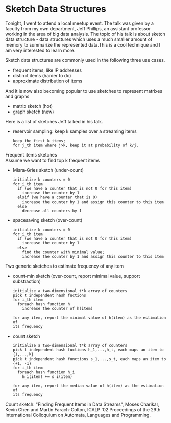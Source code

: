 # Sketch Data Structures


Tonight, I went to attend a local meetup event. The talk was given by a 
faculty from my own department, Jeff Phillips, an assistant professor
working in the area of big data analysis. The topic of his talk is about 
sketch data structure - data structures which uses a much smaller
amount of memory to summarize the represented data.This is a cool
technique and I am very interested to learn more.

Sketch data structures are commonly used in the following three use 
cases.  

- frequent items, like IP addresses  
- distinct items (harder to do)  
- approximate distribution of items   

And it is now also becoming popular to use sketches to represent matrixes and graphs  

- matrix sketch (hot)  
- graph sketch (new)  

Here is a list of sketches Jeff talked in his talk.  

- reservoir sampling: keep k samples over a streaming items  

      keep the first k items;  
      for j_th item where j>k, keep it at probability of k/j.  

Frequent items sketches   
Assume we want to find top k frequent items  
 
- Misra-Gries sketch (under-count)   
  
      initialize k counters = 0  
      for i_th item  
        if (we have a counter that is not 0 for this item)  
          increase the counter by 1  
        elsif (we have a counter that is 0)  
          increase the counter by 1 and assign this counter to this item  
        else  
          decrease all counters by 1  

- spacesaving sketch (over-count)  

      initialize k counters = 0  
      for i_th item  
        if (we have a counter that is not 0 for this item)  
          increase the counter by 1  
        else  
          find the counter with minimal value;  
          increase the counter by 1 and assign this counter to this item  

Two generic sketches to estimate frequency of any item  

- count-min sketch (over-count, report minimal value, support substraction) 

      initialize a two-dimensional t*k array of counters  
      pick t independent hash fuctions  
      for i_th item  
        foreach hash function h  
          increase the counter of h(item)  

      for any item, report the minimal value of h(item) as the estimation of 
      its frequency

- count sketch  

      initialize a two-dimensional t*k array of counters  
      pick t independent hash fuctions h_1,...,h_t, each maps an item to {1,...,k}
      pick t independent hash functions s_1,...,s_t, each maps an item to {+1, -1}  
      for i_th item  
        foreach hash function h_i  
          h_i(item) += s_i(item) 

      for any item, report the median value of h(item) as the estimation of 
      its frequency

Count sketch: "Finding Frequent Items in Data Streams", Moses Charikar,	Kevin Chen and
Martin Farach-Colton, ICALP '02 Proceedings of the 29th International Colloquium on Automata, Languages and Programming.	



